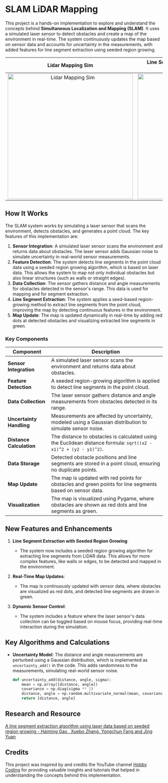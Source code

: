 # SLAM LiDAR Mapping

This project is a hands-on implementation to explore and understand the concepts behind **Simultaneous Localization and Mapping (SLAM)**. It uses a simulated laser sensor to detect obstacles and create a map of the environment in real-time. The system continuously updates the map based on sensor data and accounts for uncertainty in the measurements, with added features for line segment extraction using seeded region growing.

Lidar Mapping Sim        |  Line Segment Extraction using Seed Region Growing Algorithm
:-------------------------:|:-------------------------:
<img src="https://github.com/user-attachments/assets/24646fbf-99d9-4112-bf62-31a8444018f5" alt="Lidar Mapping Sim" width="400"> |  <img src="https://github.com/user-attachments/assets/0c016ab9-066d-4b6f-aa84-449fa341d80a" alt="Mapping Feature Extraction" width="400">

## How It Works

The SLAM system works by simulating a laser sensor that scans the environment, detects obstacles, and generates a point cloud. The key features of this implementation are:

1. **Sensor Integration**: A simulated laser sensor scans the environment and returns data about obstacles. The laser sensor adds Gaussian noise to simulate uncertainty in real-world sensor measurements.
2. **Feature Detection**: The system detects line segments in the point cloud data using a seeded region growing algorithm, which is based on laser data. This allows the system to map not only individual obstacles but also linear structures (such as walls or straight edges).
3. **Data Collection**: The sensor gathers distance and angle measurements for obstacles detected in the sensor's range. This data is used for mapping and for segment extraction.
4. **Line Segment Extraction**: The system applies a seed-based region-growing method to extract line segments from the point cloud, improving the map by detecting continuous features in the environment.
5. **Map Update**: The map is updated dynamically in real-time by adding red dots at detected obstacles and visualizing extracted line segments in green.

### Key Components

| **Component**               | **Description**                                                                                              |
|-----------------------------|--------------------------------------------------------------------------------------------------------------|
| **Sensor Integration**       | A simulated laser sensor scans the environment and returns data about obstacles.                             |
| **Feature Detection**        | A seeded region-growing algorithm is applied to detect line segments in the point cloud.                     |
| **Data Collection**          | The laser sensor gathers distance and angle measurements from obstacles detected in its range.               |
| **Uncertainty Handling**     | Measurements are affected by uncertainty, modeled using a Gaussian distribution to simulate sensor noise.     |
| **Distance Calculation**     | The distance to obstacles is calculated using the Euclidean distance formula: `sqrt((x2 - x1)^2 + (y2 - y1)^2)`. |
| **Data Storage**             | Detected obstacle positions and line segments are stored in a point cloud, ensuring no duplicate points.      |
| **Map Update**               | The map is updated with red points for obstacles and green points for line segments based on sensor data.     |
| **Visualization**            | The map is visualized using Pygame, where obstacles are shown as red dots and line segments as green.         |

## New Features and Enhancements

1. **Line Segment Extraction with Seeded Region Growing**: 
    - The system now includes a seeded region growing algorithm for extracting line segments from LiDAR data. This allows for more complex features, like walls or edges, to be detected and mapped in the environment.

2. **Real-Time Map Updates**: 
    - The map is continuously updated with sensor data, where obstacles are visualized as red dots, and detected line segments are drawn in green.

3. **Dynamic Sensor Control**:
    - The system includes a feature where the laser sensor's data collection can be toggled based on mouse focus, providing real-time interaction during the simulation.

## Key Algorithms and Calculations

- **Uncertainty Model**: The distance and angle measurements are perturbed using a Gaussian distribution, which is implemented as `uncertainty_add()` in the code. This adds randomness to the measurements, simulating real-world sensor noise.

  ```python
  def uncertainty_add(distance, angle, sigma):
      mean = np.array([distance, angle])
      covariance = np.diag(sigma ** 2)
      distance, angle = np.random.multivariate_normal(mean, covariance)
      return [distance, angle]


## Research and Resource
[A line segment extraction algorithm
using laser data based on seeded
region growing - Haiming Gao , Xuebo Zhang, Yongchun Fang and Jing Yuan](https://journals.sagepub.com/doi/pdf/10.1177/1729881418755245)

## Credits

This project was inspired by and credits the YouTube channel [Hobby Coding](https://youtube.com/@hobby_coding?si=fAOj5XnREPiPgcBT) for providing valuable insights and tutorials that helped in understanding the concepts behind this implementation.

